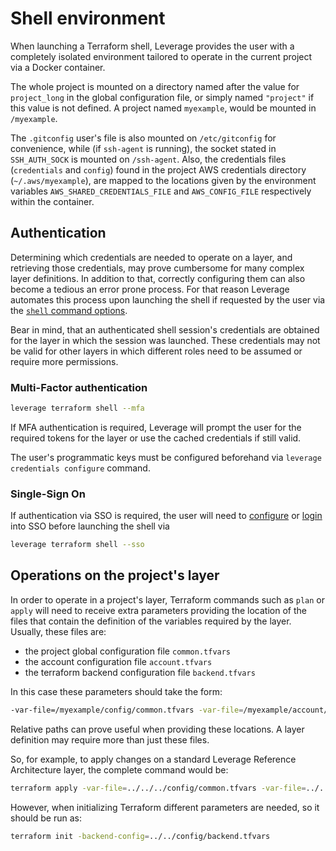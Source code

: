 # Shell environment

When launching a Terraform shell, Leverage provides the user with a completely isolated environment tailored to operate in the current project via a Docker container.

The whole project is mounted on a directory named after the value for `project_long` in the global configuration file, or simply named `"project"` if this value is not defined. A project named `myexample`, would be mounted in `/myexample`.

The `.gitconfig` user's file is also mounted on `/etc/gitconfig` for convenience, while (if `ssh-agent` is running), the socket stated in `SSH_AUTH_SOCK` is mounted on `/ssh-agent`. Also, the credentials files (`credentials` and `config`) found in the project AWS credentials directory (`~/.aws/myexample`), are mapped to the locations given by the environment variables `AWS_SHARED_CREDENTIALS_FILE` and `AWS_CONFIG_FILE` respectively within the container. 

## Authentication
Determining which credentials are needed to operate on a layer, and retrieving those credentials, may prove cumbersome for many complex layer definitions. In addition to that, correctly configuring them can also become a tedious an error prone process. For that reason Leverage automates this process upon launching the shell if requested by the user via the [`shell` command options](./reference/terraform.md#shell).

Bear in mind, that an authenticated shell session's credentials are obtained for the layer in which the session was launched. These credentials may not be valid for other layers in which different roles need to be assumed or require more permissions.

### Multi-Factor authentication

``` bash
leverage terraform shell --mfa
```

If MFA authentication is required, Leverage will prompt the user for the required tokens for the layer or use the cached credentials if still valid.

The user's programmatic keys must be configured beforehand via `leverage credentials configure` command.

### Single-Sign On

If authentication via SSO is required, the user will need to [configure](./reference/aws.md#configure-sso) or [login](./reference/aws.md#sso-login) into SSO before launching the shell via

``` bash
leverage terraform shell --sso
```


## Operations on the project's layer
In order to operate in a project's layer, Terraform commands such as `plan` or `apply` will need to receive extra parameters providing the location of the files that contain the definition of the variables required by the layer. Usually, these files are:

* the project global configuration file `common.tfvars`
* the account configuration file `account.tfvars`
* the terraform backend configuration file `backend.tfvars`

In this case these parameters should take the form:
``` bash
-var-file=/myexample/config/common.tfvars -var-file=/myexample/account/config/account.tfvars -var-file=/myexample/account/config/backend.tfvars`
```

Relative paths can prove useful when providing these locations. A layer definition may require more than just these files.

So, for example, to apply changes on a standard Leverage Reference Architecture layer, the complete command would be:
``` bash
terraform apply -var-file=../../../config/common.tfvars -var-file=../../config/account.tfvars -var-file=../../config/backend.tfvars
```
However, when initializing Terraform different parameters are needed, so it should be run as:
``` bash
terraform init -backend-config=../../config/backend.tfvars
```
